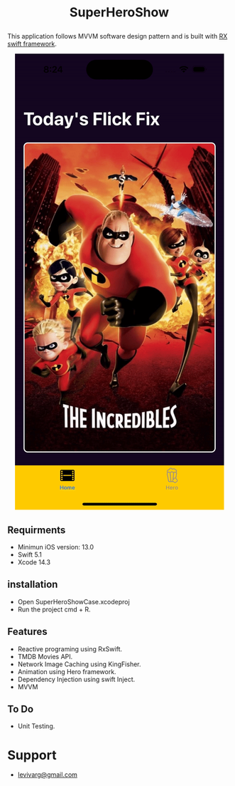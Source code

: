 # <p align="center">SuperHeroShow</p>

This application follows MVVM software design pattern and is built with [RX swift framework](https://github.com/ReactiveX/RxSwift).

<p align="center">
  <img src="demo.gif">
</p>

## Requirments
- Minimun iOS version: 13.0
- Swift 5.1
- Xcode 14.3


## installation
- Open SuperHeroShowCase.xcodeproj
- Run the project cmd + R.

## Features

- Reactive programing using RxSwift.
- TMDB Movies API.
- Network Image Caching using KingFisher.
- Animation using Hero framework.
- Dependency Injection using swift Inject.
- MVVM

## To Do

- Unit Testing.


# Support
- levivarg@gmail.com
